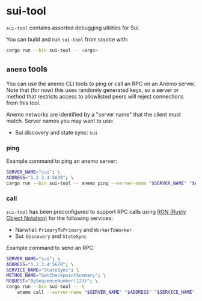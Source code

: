 # sui-tool

`sui-tool` contains assorted debugging utilities for Sui.

You can build and run `sui-tool` from source with:
```sh
cargo run --bin sui-tool -- <args>
```

## `anemo` tools

You can use the anemo CLI tools to ping or call an RPC on an Anemo server. Note that (for now) this uses randomly generated keys, so a server or method that restricts access to allowlisted peers will reject connections from this tool.

Anemo networks are identified by a "server name" that the client must match. Server names you may want to use:
- Sui discovery and state sync: `sui`

### ping

Example command to ping an anemo server:

```sh
SERVER_NAME="sui"; \
ADDRESS="1.2.3.4:5678"; \
cargo run --bin sui-tool -- anemo ping --server-name "$SERVER_NAME" "$ADDRESS"
```

### call

`sui-tool` has been preconfigured to support RPC calls using [RON (Rusty Object Notation)](https://crates.io/crates/ron) for the following services:
- Narwhal: `PrimaryToPrimary` and `WorkerToWorker`
- Sui: `Discovery` and `StateSync`

Example command to send an RPC:

```sh
SERVER_NAME="sui"; \
ADDRESS="1.2.3.4:5678"; \
SERVICE_NAME="StateSync"; \
METHOD_NAME="GetCheckpointSummary"; \
REQUEST="BySequenceNumber(123)"; \
cargo run --bin sui-tool -- \
    anemo call --server-name "$SERVER_NAME" "$ADDRESS" "$SERVICE_NAME" "$METHOD_NAME" "$REQUEST"
```
